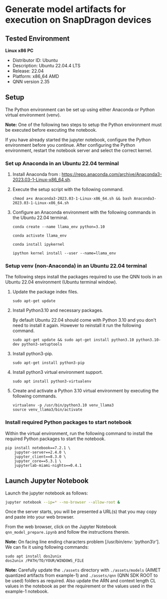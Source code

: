 # Generate model artifacts for execution on SnapDragon devices

## Tested Environment

**Linux x86 PC**

- Distributor ID:   Ubuntu
- Description:      Ubuntu 22.04.4 LTS
- Release:          22.04
- Platform:         x86_64 AMD
- QNN version       2.35

## Setup 
The Python environment can be set up using either Anaconda or Python virtual environment (venv).

**Note:** One of the following two steps to setup the Python environment must be executed before executing the notebook.

If you have already started the jupyter notebook, configure the Python environment before you continue. After configuring the Python environment, restart the notebook server and select the correct kernel.

### Set up Anaconda in an Ubuntu 22.04 terminal

1. Install Anaconda from : https://repo.anaconda.com/archive/Anaconda3-2023.03-1-Linux-x86_64.sh.

2. Execute the setup script with the following command.

    ```chmod a+x Anaconda3-2023.03-1-Linux-x86_64.sh && bash Anaconda3-2023.03-1-Linux-x86_64.sh```

3. Configure an Anaconda environment with the following commands in the Ubuntu 22.04 terminal.

    ```conda create --name llama_env python=3.10```
    
    ```conda activate llama_env```
    
    ```conda install ipykernel```
    
    ```ipython kernel install --user --name=llama_env``` 

### Setup venv (non-Anaconda) in an Ubuntu 22.04 terminal

The following steps install the packages required to use the QNN tools in an Ubuntu 22.04 environment (Ubuntu terminal window).

1. Update the package index files.

    ```sudo apt-get update```

2. Install Python3.10 and necessary packages.

    By default Ubuntu 22.04 should come with Python 3.10 and you don't need to install it again. However to reinstall it run the following command.

    ```sudo apt-get update && sudo apt-get install python3.10 python3.10-dev python3-setuptools```

3. Install python3-pip.

    ```sudo apt-get install python3-pip```

4. Install python3 virtual environment support.

    ```sudo apt install python3-virtualenv```

5. Create and activate a Python 3.10 virtual environment by executing the following commands.
    ```
    virtualenv -p /usr/bin/python3.10 venv_llama3
    source venv_llama3/bin/activate
    ```

### Install required Python packages to start notebook

Within the virtual environment, run the following command to install the required Python packages to start the notebook.
```
pip install notebook==7.2.1 \
    jupyter-server==2.4.0 \
    jupyter_client==8.3.0 \
    jupyter_core==5.3.1 \
    jupyterlab-miami-nights==0.4.1
```

## Launch Jupyter Notebook
Launch the jupyter notebook as follows:

```bash
jupyter notebook --ip=* --no-browser --allow-root &
```

Once the server starts, you will be presented a URL(s) that you may copy and paste into your web browser.

From the web browser, click on the Jupyter Notebook `qnn_model_prepare.ipynb` and follow the instructions therein.

**Note:** On facing line ending characters problem [/usr/bin/env: ‘python3\r’]. We can fix it using following commands:

 ```
 sudo apt install dos2unix
 dos2unix /PATH/TO/YOUR/WINDOWS_FILE
```

**Note:** Carefully update the `./assets` directory with `./assets/models` (AIMET quantized artifacts from example-1) and `./assets/qnn` (QNN SDK ROOT to be used) folders as required. 
    Also update the ARN and context length CL values in the notebook as per the requirement or the values used in the example-1 notebook.
 